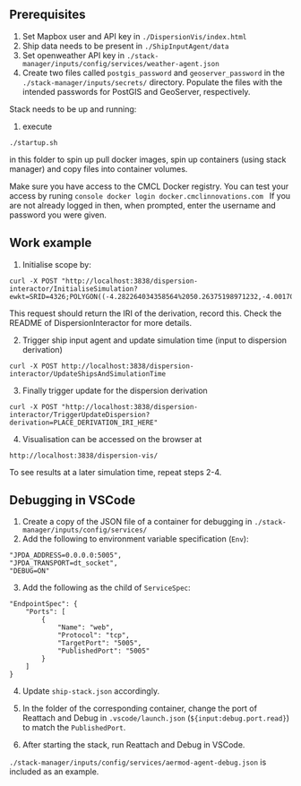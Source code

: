 ## Prerequisites

1) Set Mapbox user and API key in `./DispersionVis/index.html`
2) Ship data needs to be present in `./ShipInputAgent/data`
3) Set openweather API key in `./stack-manager/inputs/config/services/weather-agent.json`
4) Create two files called `postgis_password` and `geoserver_password` in the `./stack-manager/inputs/secrets/` directory. Populate the files with the intended passwords for PostGIS and GeoServer, respectively.

Stack needs to be up and running:
1) execute
```
./startup.sh
```

in this folder to spin up pull docker images, spin up containers (using stack manager) and copy files into container volumes.

Make sure you have access to the CMCL Docker registry. You can test your access by runing 
    ```console
    docker login docker.cmclinnovations.com
    ```
If you are not already logged in then, when prompted, enter the username and password you were given.

## Work example

1) Initialise scope by:
```
curl -X POST "http://localhost:3838/dispersion-interactor/InitialiseSimulation?ewkt=SRID=4326;POLYGON((-4.282264034358564%2050.26375198971232,-4.001705368451314%2050.26650880607838,-4.005497340234552%2050.44635115729881,-4.287117430213462%2050.44357678715814,-4.282264034358564%2050.26375198971232))&nx=400&ny=400"
```

This request should return the IRI of the derivation, record this. Check the README of DispersionInteractor for more details.

2) Trigger ship input agent and update simulation time (input to dispersion derivation)
```
curl -X POST http://localhost:3838/dispersion-interactor/UpdateShipsAndSimulationTime
```

3) Finally trigger update for the dispersion derivation
```
curl -X POST "http://localhost:3838/dispersion-interactor/TriggerUpdateDispersion?derivation=PLACE_DERIVATION_IRI_HERE"
```

4) Visualisation can be accessed on the browser at
```
http://localhost:3838/dispersion-vis/
```

To see results at a later simulation time, repeat steps 2-4.

## Debugging in VSCode

1) Create a copy of the JSON file of a container for debugging in `./stack-manager/inputs/config/services/`
2) Add the following to environment variable specification (`Env`):

```
"JPDA_ADDRESS=0.0.0.0:5005",
"JPDA_TRANSPORT=dt_socket",
"DEBUG=ON"
```

3) Add the following as the child of `ServiceSpec`:

```
"EndpointSpec": {
	"Ports": [
		{
			"Name": "web",
			"Protocol": "tcp",
			"TargetPort": "5005",
			"PublishedPort": "5005"
		}
	]
}
```

4) Update `ship-stack.json` accordingly.

5) In the folder of the corresponding container, change the port of Reattach and Debug in `.vscode/launch.json` (`${input:debug.port.read}`) to match the `PublishedPort`.

6) After starting the stack, run Reattach and Debug in VSCode.

`./stack-manager/inputs/config/services/aermod-agent-debug.json` is included as an example.
